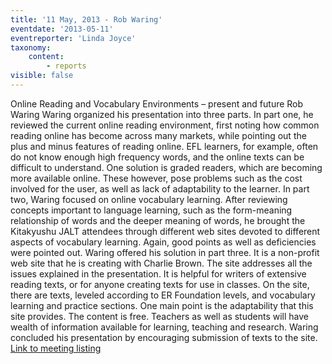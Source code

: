 ```yaml
---
title: '11 May, 2013 - Rob Waring'
eventdate: '2013-05-11'
eventreporter: 'Linda Joyce'
taxonomy:
    content:
        - reports
visible: false
---
```


Online Reading and Vocabulary Environments – present and future
Rob Waring
Waring organized his presentation into three parts.  In part one, he reviewed the current online reading environment, first noting how common reading online has become across many markets, while pointing out the plus and minus features of reading online.  EFL learners, for example, often do not know enough high frequency words, and the online texts can be difficult to understand.  One solution is graded readers, which are becoming more available online.  These however, pose problems such as the cost involved for the user, as well as lack of adaptability to the learner. 
In part two, Waring focused on online vocabulary learning.  After reviewing concepts important to language learning, such as the form-meaning relationship of words and the deeper meaning of words, he brought the Kitakyushu JALT attendees through different web sites devoted to different aspects of vocabulary learning.  Again, good points as well as deficiencies were pointed out. 
Waring offered his solution in part three.  It is a non-profit web site that he is creating with Charlie Brown.  The site addresses all the issues explained in the presentation.  It is helpful for writers of extensive reading texts, or for anyone creating texts for use in classes.  On the site, there are texts, leveled according to ER Foundation levels, and vocabulary learning and practice sections.  One main point is the adaptability that this site provides.  The content is free.  Teachers as well as students will have  wealth of information available for learning, teaching and research.  Waring concluded his presentation by encouraging submission of texts to the site.
<a href="../schedule/2013/may/11">Link to meeting listing</a>
